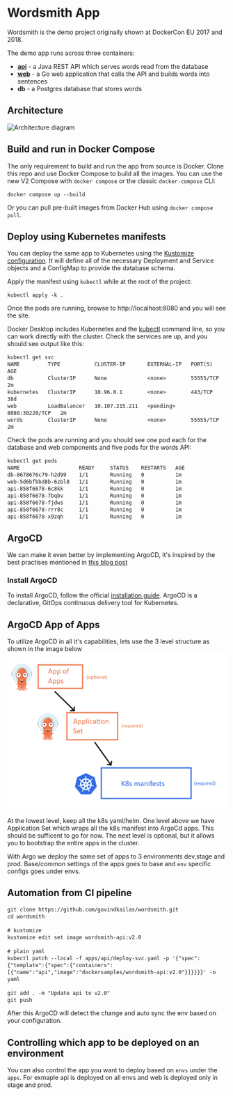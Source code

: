 # Wordsmith App

Wordsmith is the demo project originally shown at DockerCon EU 2017 and 2018.

The demo app runs across three containers:

- **[api](api/Dockerfile)** - a Java REST API which serves words read from the database
- **[web](web/Dockerfile)** - a Go web application that calls the API and builds words into sentences
- **db** - a Postgres database that stores words

## Architecture

![Architecture diagram](architecture.excalidraw.png)

## Build and run in Docker Compose

The only requirement to build and run the app from source is Docker. Clone this repo and use Docker Compose to build all the images. You can use the new V2 Compose with `docker compose` or the classic `docker-compose` CLI:

```shell
docker compose up --build
```

Or you can pull pre-built images from Docker Hub using `docker compose pull`.


## Deploy using Kubernetes manifests

You can deploy the same app to Kubernetes using the [Kustomize configuration](./kustomization.yaml). It will define all of the necessary Deployment and Service objects and a ConfigMap to provide the database schema.

Apply the manifest using `kubectl` while at the root of the project:

```shell
kubectl apply -k .
```

Once the pods are running, browse to http://localhost:8080 and you will see the site.

Docker Desktop includes Kubernetes and the [kubectl](https://kubernetes.io/docs/reference/kubectl/overview/) command line, so you can work directly with the cluster. Check the services are up, and you should see output like this:

```text
kubectl get svc
NAME         TYPE           CLUSTER-IP       EXTERNAL-IP   PORT(S)          AGE
db           ClusterIP      None             <none>        55555/TCP        2m
kubernetes   ClusterIP      10.96.0.1        <none>        443/TCP          38d
web          LoadBalancer   10.107.215.211   <pending>     8080:30220/TCP   2m
words        ClusterIP      None             <none>        55555/TCP        2m
```

Check the pods are running and you should see one pod each for the database and web components and five pods for the words API:

```text
kubectl get pods
NAME                   READY     STATUS    RESTARTS   AGE
db-8678676c79-h2d99    1/1       Running   0          1m
web-5d6bfbbd8b-6zbl8   1/1       Running   0          1m
api-858f6678-6c8kk     1/1       Running   0          1m
api-858f6678-7bqbv     1/1       Running   0          1m
api-858f6678-fjdws     1/1       Running   0          1m
api-858f6678-rrr8c     1/1       Running   0          1m
api-858f6678-x9zqh     1/1       Running   0          1m
```


## ArgoCD 
We can make it even better by implementing ArgoCD, it's inspired by the best practises mentioned in [this blog post ](https://codefresh.io/blog/how-to-structure-your-argo-cd-repositories-using-application-sets/)

### Install ArgoCD

To install ArgoCD, follow the official [installation guide](https://argo-cd.readthedocs.io/en/stable/getting_started/). ArgoCD is a declarative, GitOps continuous delivery tool for Kubernetes.


## ArgoCD App of Apps
To utilize ArgoCD in all it's capabilities, lets use the 3 level structure as shown in the image below
![Argo App of Apps](argo-app-of-apps.png)

At the lowest level, keep all the k8s yaml/helm. One level above we have Application Set which wraps all the k8s manifest into ArgoCd apps. This should be sufficent to go for now. The next level is optional, but it allows you to bootstrap the entire apps in the cluster. 

With Argo we deploy the same set of apps to 3 environments dev,stage and prod. Base/common settings of the apps goes to base and `env` specific configs goes under envs.

## Automation from CI pipeline

```
git clone https://github.com/govindkailas/wordsmith.git
cd wordsmith

# kustomize
kustomize edit set image wordsmith-api:v2.0

# plain yaml
kubectl patch --local -f apps/api/deploy-svc.yaml -p '{"spec":{"template":{"spec":{"containers":[{"name":"api","image":"dockersamples/wordsmith-api:v2.0"}]}}}}' -o yaml

git add . -m "Update api to v2.0"
git push
```

After this ArgoCD will detect the change and auto sync the env based on your configuration.


## Controlling which app to be deployed on an environment
You can also control the app you want to deploy based on `envs` under the `apps`. For exmaple api is deployed on all envs and web is deployed only in stage and prod.

